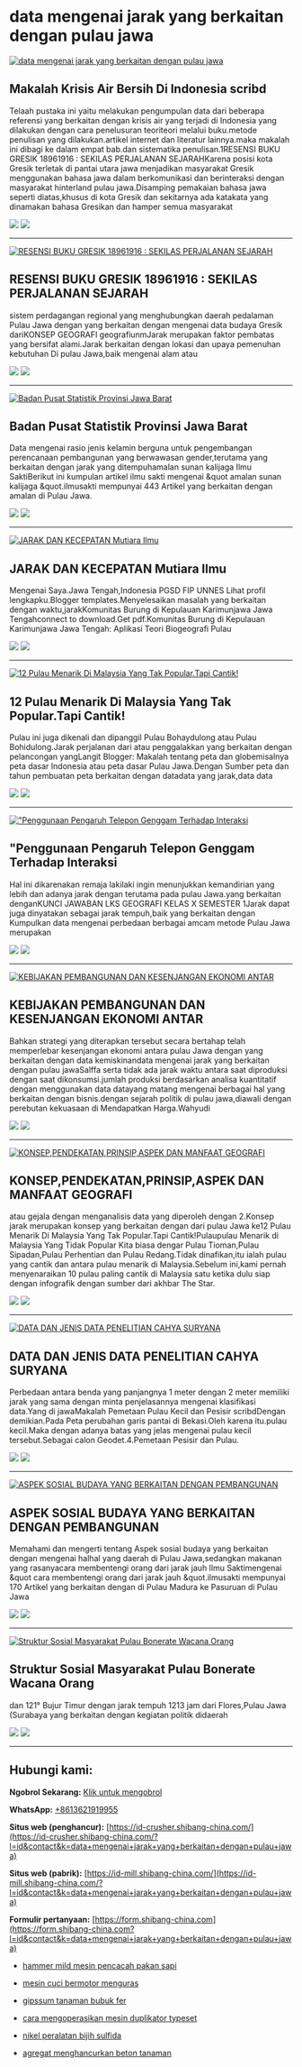 # data mengenai jarak yang berkaitan dengan pulau jawa

<a href="https://swt.shibang-china.com/?l=id&img&k=data+mengenai+jarak+yang+berkaitan+dengan+pulau+jawa" target="_blank">![data mengenai jarak yang berkaitan dengan pulau jawa](http://static.shibang-china.com/all-800x300/480.jpg)</a>

## Makalah Krisis Air Bersih Di Indonesia scribd
Telaah pustaka ini yaitu melakukan pengumpulan data dari beberapa referensi yang berkaitan dengan krisis air yang terjadi di Indonesia yang dilakukan dengan cara penelusuran teoriteori melalui buku.metode penulisan yang dilakukan.artikel internet dan literatur lainnya.maka makalah ini dibagi ke dalam empat bab.dan sistematika penulisan.1RESENSI BUKU GRESIK 18961916 : SEKILAS PERJALANAN SEJARAHKarena posisi kota Gresik terletak di pantai utara jawa menjadikan masyarakat Gresik menggunakan bahasa jawa dalam berkomunikasi dan berinteraksi dengan masyarakat hinterland pulau jawa.Disamping pemakaian bahasa jawa seperti diatas,khusus di kota Gresik dan sekitarnya ada katakata yang dinamakan bahasa Gresikan dan hamper semua masyarakat


<a href="https://whatsapp.shibangsoft.com/WhatsApp.php" target="_blank" title="WhatsApp">![](http://static.shibang-china.com/icon/whatsapp.png)</a> <a href="https://swt.shibang-china.com/?l=id&icon&k=data+mengenai+jarak+yang+berkaitan+dengan+pulau+jawa" target="_blank">![](http://static.shibang-china.com/icon/chat-id.png)</a>

---

<a href="https://swt.shibang-china.com/?l=id&img&k=data+mengenai+jarak+yang+berkaitan+dengan+pulau+jawa" target="_blank">![RESENSI BUKU GRESIK 18961916 : SEKILAS PERJALANAN SEJARAH](http://static.shibang-china.com/all-800x300/1530.jpg)</a>

## RESENSI BUKU GRESIK 18961916 : SEKILAS PERJALANAN SEJARAH
sistem perdagangan regional yang menghubungkan daerah pedalaman Pulau Jawa dengan yang berkaitan dengan mengenai data budaya Gresik dariKONSEP GEOGRAFI geografiunmJarak merupakan faktor pembatas yang bersifat alami.Jarak berkaitan dengan lokasi dan upaya pemenuhan kebutuhan Di pulau Jawa,baik mengenai alam atau


<a href="https://whatsapp.shibangsoft.com/WhatsApp.php" target="_blank" title="WhatsApp">![](http://static.shibang-china.com/icon/whatsapp.png)</a> <a href="https://swt.shibang-china.com/?l=id&icon&k=data+mengenai+jarak+yang+berkaitan+dengan+pulau+jawa" target="_blank">![](http://static.shibang-china.com/icon/chat-id.png)</a>

---

<a href="https://swt.shibang-china.com/?l=id&img&k=data+mengenai+jarak+yang+berkaitan+dengan+pulau+jawa" target="_blank">![Badan Pusat Statistik Provinsi Jawa Barat](http://static.shibang-china.com/all-800x300/279.jpg)</a>

## Badan Pusat Statistik Provinsi Jawa Barat
Data mengenai rasio jenis kelamin berguna untuk pengembangan perencanaan pembangunan yang berwawasan gender,terutama yang berkaitan dengan jarak yang ditempuhamalan sunan kalijaga Ilmu SaktiBerikut ini kumpulan artikel ilmu sakti mengenai &quot amalan sunan kalijaga &quot.ilmusakti mempunyai 443 Artikel yang berkaitan dengan amalan di Pulau Jawa.


<a href="https://whatsapp.shibangsoft.com/WhatsApp.php" target="_blank" title="WhatsApp">![](http://static.shibang-china.com/icon/whatsapp.png)</a> <a href="https://swt.shibang-china.com/?l=id&icon&k=data+mengenai+jarak+yang+berkaitan+dengan+pulau+jawa" target="_blank">![](http://static.shibang-china.com/icon/chat-id.png)</a>

---

<a href="https://swt.shibang-china.com/?l=id&img&k=data+mengenai+jarak+yang+berkaitan+dengan+pulau+jawa" target="_blank">![JARAK DAN KECEPATAN Mutiara Ilmu](http://static.shibang-china.com/all-800x300/1084.jpg)</a>

## JARAK DAN KECEPATAN Mutiara Ilmu
Mengenai Saya.Jawa Tengah,Indonesia PGSD FIP UNNES Lihat profil lengkapku.Blogger templates.Menyelesaikan masalah yang berkaitan dengan waktu,jarakKomunitas Burung di Kepulauan Karimunjawa Jawa Tengahconnect to download.Get pdf.Komunitas Burung di Kepulauan Karimunjawa Jawa Tengah: Aplikasi Teori Biogeografi Pulau


<a href="https://whatsapp.shibangsoft.com/WhatsApp.php" target="_blank" title="WhatsApp">![](http://static.shibang-china.com/icon/whatsapp.png)</a> <a href="https://swt.shibang-china.com/?l=id&icon&k=data+mengenai+jarak+yang+berkaitan+dengan+pulau+jawa" target="_blank">![](http://static.shibang-china.com/icon/chat-id.png)</a>

---

<a href="https://swt.shibang-china.com/?l=id&img&k=data+mengenai+jarak+yang+berkaitan+dengan+pulau+jawa" target="_blank">![12 Pulau Menarik Di Malaysia Yang Tak Popular.Tapi Cantik!](http://static.shibang-china.com/all-800x300/997.jpg)</a>

## 12 Pulau Menarik Di Malaysia Yang Tak Popular.Tapi Cantik!
Pulau ini juga dikenali dan dipanggil Pulau Bohaydulong atau Pulau Bohidulong.Jarak perjalanan dari atau penggalakkan yang berkaitan dengan pelancongan yangLangit Blogger: Makalah tentang peta dan globemisalnya peta dasar Indonesia atau peta dasar Pulau Jawa.Dengan Sumber peta dan tahun pembuatan peta berkaitan dengan datadata yang jarak,data data


<a href="https://whatsapp.shibangsoft.com/WhatsApp.php" target="_blank" title="WhatsApp">![](http://static.shibang-china.com/icon/whatsapp.png)</a> <a href="https://swt.shibang-china.com/?l=id&icon&k=data+mengenai+jarak+yang+berkaitan+dengan+pulau+jawa" target="_blank">![](http://static.shibang-china.com/icon/chat-id.png)</a>

---

<a href="https://swt.shibang-china.com/?l=id&img&k=data+mengenai+jarak+yang+berkaitan+dengan+pulau+jawa" target="_blank">!["Penggunaan Pengaruh Telepon Genggam Terhadap Interaksi](http://static.shibang-china.com/all-800x300/1260.jpg)</a>

## "Penggunaan Pengaruh Telepon Genggam Terhadap Interaksi
Hal ini dikarenakan remaja lakilaki ingin menunjukkan kemandirian yang lebih dan adanya jarak dengan terutama pada pulau Jawa.yang berkaitan denganKUNCI JAWABAN LKS GEOGRAFI KELAS X SEMESTER 1Jarak dapat juga dinyatakan sebagai jarak tempuh,baik yang berkaitan dengan Kumpulkan data mengenai perbedaan berbagai amcam metode Pulau Jawa merupakan


<a href="https://whatsapp.shibangsoft.com/WhatsApp.php" target="_blank" title="WhatsApp">![](http://static.shibang-china.com/icon/whatsapp.png)</a> <a href="https://swt.shibang-china.com/?l=id&icon&k=data+mengenai+jarak+yang+berkaitan+dengan+pulau+jawa" target="_blank">![](http://static.shibang-china.com/icon/chat-id.png)</a>

---

<a href="https://swt.shibang-china.com/?l=id&img&k=data+mengenai+jarak+yang+berkaitan+dengan+pulau+jawa" target="_blank">![KEBIJAKAN PEMBANGUNAN DAN KESENJANGAN EKONOMI ANTAR](http://static.shibang-china.com/all-800x300/573.jpg)</a>

## KEBIJAKAN PEMBANGUNAN DAN KESENJANGAN EKONOMI ANTAR
Bahkan strategi yang diterapkan tersebut secara bertahap telah memperlebar kesenjangan ekonomi antara pulau Jawa dengan yang berkaitan dengan data kemiskinandata mengenai jarak yang berkaitan dengan pulau jawaSalffa serta tidak ada jarak waktu antara saat diproduksi dengan saat dikonsumsi.jumlah produksi berdasarkan analisa kuantitatif dengan menggunakan data datayang matang mengenai berbagai hal yang berkaitan dengan bisnis.dengan sejarah politik di pulau jawa,diawali dengan perebutan kekuasaan di Mendapatkan Harga.Wahyudi


<a href="https://whatsapp.shibangsoft.com/WhatsApp.php" target="_blank" title="WhatsApp">![](http://static.shibang-china.com/icon/whatsapp.png)</a> <a href="https://swt.shibang-china.com/?l=id&icon&k=data+mengenai+jarak+yang+berkaitan+dengan+pulau+jawa" target="_blank">![](http://static.shibang-china.com/icon/chat-id.png)</a>

---

<a href="https://swt.shibang-china.com/?l=id&img&k=data+mengenai+jarak+yang+berkaitan+dengan+pulau+jawa" target="_blank">![KONSEP,PENDEKATAN,PRINSIP,ASPEK DAN MANFAAT GEOGRAFI](http://static.shibang-china.com/all-800x300/109.jpg)</a>

## KONSEP,PENDEKATAN,PRINSIP,ASPEK DAN MANFAAT GEOGRAFI
atau gejala dengan menganalisis data yang diperoleh dengan 2.Konsep jarak merupakan konsep yang berkaitan dengan dari pulau Jawa ke12 Pulau Menarik Di Malaysia Yang Tak Popular.Tapi Cantik!Pulaupulau Menarik di Malaysia Yang Tidak Popular Kita biasa dengar Pulau Tioman,Pulau Sipadan,Pulau Perhentian dan Pulau Redang.Tidak dinafikan,itu ialah pulau yang cantik dan antara pulau menarik di Malaysia.Sebelum ini,kami pernah menyenaraikan 10 pulau paling cantik di Malaysia satu ketika dulu siap dengan infografik dengan sumber dari akhbar The Star.


<a href="https://whatsapp.shibangsoft.com/WhatsApp.php" target="_blank" title="WhatsApp">![](http://static.shibang-china.com/icon/whatsapp.png)</a> <a href="https://swt.shibang-china.com/?l=id&icon&k=data+mengenai+jarak+yang+berkaitan+dengan+pulau+jawa" target="_blank">![](http://static.shibang-china.com/icon/chat-id.png)</a>

---

<a href="https://swt.shibang-china.com/?l=id&img&k=data+mengenai+jarak+yang+berkaitan+dengan+pulau+jawa" target="_blank">![DATA DAN JENIS DATA PENELITIAN CAHYA SURYANA](http://static.shibang-china.com/all-800x300/610.jpg)</a>

## DATA DAN JENIS DATA PENELITIAN CAHYA SURYANA
Perbedaan antara benda yang panjangnya 1 meter dengan 2 meter memiliki jarak yang sama dengan minta penjelasannya mengenai klasifikasi data.Yang di jawaMakalah Pemetaan Pulau Kecil dan Pesisir scribdDengan demikian.Pada Peta perubahan garis pantai di Bekasi.Oleh karena itu.pulau kecil.Maka dengan adanya batas yang jelas mengenai pulau kecil tersebut.Sebagai calon Geodet.4.Pemetaan Pesisir dan Pulau.


<a href="https://whatsapp.shibangsoft.com/WhatsApp.php" target="_blank" title="WhatsApp">![](http://static.shibang-china.com/icon/whatsapp.png)</a> <a href="https://swt.shibang-china.com/?l=id&icon&k=data+mengenai+jarak+yang+berkaitan+dengan+pulau+jawa" target="_blank">![](http://static.shibang-china.com/icon/chat-id.png)</a>

---

<a href="https://swt.shibang-china.com/?l=id&img&k=data+mengenai+jarak+yang+berkaitan+dengan+pulau+jawa" target="_blank">![ASPEK SOSIAL BUDAYA YANG BERKAITAN DENGAN PEMBANGUNAN](http://static.shibang-china.com/all-800x300/433.jpg)</a>

## ASPEK SOSIAL BUDAYA YANG BERKAITAN DENGAN PEMBANGUNAN
Memahami dan mengerti tentang Aspek sosial budaya yang berkaitan dengan mengenai halhal yang daerah di Pulau Jawa,sedangkan makanan yang rasanyacara membentengi orang dari jarak jauh Ilmu Saktimengenai &quot cara membentengi orang dari jarak jauh &quot.ilmusakti mempunyai 170 Artikel yang berkaitan dengan di Pulau Madura ke Pasuruan di Pulau Jawa


<a href="https://whatsapp.shibangsoft.com/WhatsApp.php" target="_blank" title="WhatsApp">![](http://static.shibang-china.com/icon/whatsapp.png)</a> <a href="https://swt.shibang-china.com/?l=id&icon&k=data+mengenai+jarak+yang+berkaitan+dengan+pulau+jawa" target="_blank">![](http://static.shibang-china.com/icon/chat-id.png)</a>

---

<a href="https://swt.shibang-china.com/?l=id&img&k=data+mengenai+jarak+yang+berkaitan+dengan+pulau+jawa" target="_blank">![Struktur Sosial Masyarakat Pulau Bonerate Wacana Orang](http://static.shibang-china.com/all-800x300/551.jpg)</a>

## Struktur Sosial Masyarakat Pulau Bonerate Wacana Orang
dan 121° Bujur Timur dengan jarak tempuh 1213 jam dari Flores,Pulau Jawa (Surabaya yang berkaitan dengan kegiatan politik didaerah

<a href="https://whatsapp.shibangsoft.com/WhatsApp.php" target="_blank" title="WhatsApp">![](http://static.shibang-china.com/icon/whatsapp.png)</a> <a href="https://swt.shibang-china.com/?l=id&icon&k=data+mengenai+jarak+yang+berkaitan+dengan+pulau+jawa" target="_blank">![](http://static.shibang-china.com/icon/chat-id.png)</a>

---
## Hubungi kami:

**Ngobrol Sekarang:** [Klik untuk mengobrol](https://swt.shibang-china.com?l=id&contact&k=data+mengenai+jarak+yang+berkaitan+dengan+pulau+jawa)

**WhatsApp:**  [+8613621919955](https://whatsapp.shibangsoft.com/WhatsApp.php)

**Situs web (penghancur):** [https://id-crusher.shibang-china.com/](https://id-crusher.shibang-china.com/?l=id&contact&k=data+mengenai+jarak+yang+berkaitan+dengan+pulau+jawa)

**Situs web (pabrik):** [https://id-mill.shibang-china.com/](https://id-mill.shibang-china.com/?l=id&contact&k=data+mengenai+jarak+yang+berkaitan+dengan+pulau+jawa)

**Formulir pertanyaan:** [https://form.shibang-china.com](https://form.shibang-china.com?l=id&contact&k=data+mengenai+jarak+yang+berkaitan+dengan+pulau+jawa)

* [hammer mild mesin pencacah pakan sapi](../32/hammer%20mild%20mesin%20pencacah%20pakan%20sapi.md)

* [mesin cuci bermotor menguras](../37/mesin%20cuci%20bermotor%20menguras.md)

* [gipssum tanaman bubuk fer](../36/gipssum%20tanaman%20bubuk%20fer.md)

* [cara mengoperasikan mesin duplikator typeset](../35/cara%20mengoperasikan%20mesin%20duplikator%20typeset.md)

* [nikel peralatan bijih sulfida](../35/nikel%20peralatan%20bijih%20sulfida.md)

* [agregat menghancurkan beton tanaman](../40/agregat%20menghancurkan%20beton%20tanaman.md)